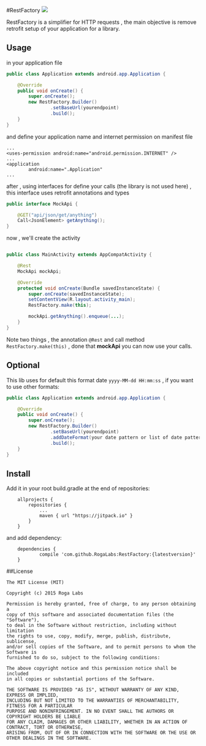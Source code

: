 #RestFactory
[![](https://jitpack.io/v/RogaLabs/RestFactory.svg)](https://jitpack.io/#RogaLabs/RestFactory)

RestFactory is a simplifier for HTTP requests , the main objective is remove retrofit setup of your application for a library.

## Usage

in your application file

```java
public class Application extends android.app.Application {

    @Override
    public void onCreate() {
        super.onCreate();
        new RestFactory.Builder()
                .setBaseUrl(yourendpoint)
                .build();
    }
}
```

and define your application name and internet permission on manifest file

```
...
<uses-permission android:name="android.permission.INTERNET" />
...
<application
        android:name=".Application"
...
```






after , using interfaces for define your calls (the library is not used here) , 
this interface uses retrofit annotations and types

```java
public interface MockApi {

    @GET("api/json/get/anything")
    Call<JsonElement> getAnything();
}

```

now , we'll create the activity

```java

public class MainActivity extends AppCompatActivity {

    @Rest
    MockApi mockApi;

    @Override
    protected void onCreate(Bundle savedInstanceState) {
        super.onCreate(savedInstanceState);
        setContentView(R.layout.activity_main);
        RestFactory.make(this);

        mockApi.getAnything().enqueue(...);
    }
}
```

Note two things , the annotation ```@Rest``` and call method ```RestFactory.make(this)``` , done that __mockApi__ you can now use your calls.


## Optional

This lib uses for default this format date ```yyyy-MM-dd HH:mm:ss``` , if you want to use other formats:

```java
public class Application extends android.app.Application {

    @Override
    public void onCreate() {
        super.onCreate();
        new RestFactory.Builder()
                .setBaseUrl(yourendpoint)
                .addDateFormat(your date pattern or list of date patterns)
                .build();
    }
}
```


## Install

Add it in your root build.gradle at the end of repositories:

```
	allprojects {
		repositories {
			...
			maven { url "https://jitpack.io" }
		}
	}
```

and add dependency:

```
	dependencies {
	        compile 'com.github.RogaLabs:RestFactory:{latestversion}'
	}
```

##License
```
The MIT License (MIT)

Copyright (c) 2015 Roga Labs

Permission is hereby granted, free of charge, to any person obtaining a 
copy of this software and associated documentation files (the "Software"), 
to deal in the Software without restriction, including without limitation 
the rights to use, copy, modify, merge, publish, distribute, sublicense, 
and/or sell copies of the Software, and to permit persons to whom the Software is 
furnished to do so, subject to the following conditions:

The above copyright notice and this permission notice shall be included 
in all copies or substantial portions of the Software.

THE SOFTWARE IS PROVIDED "AS IS", WITHOUT WARRANTY OF ANY KIND, EXPRESS OR IMPLIED, 
INCLUDING BUT NOT LIMITED TO THE WARRANTIES OF MERCHANTABILITY, FITNESS FOR A PARTICULAR 
PURPOSE AND NONINFRINGEMENT. IN NO EVENT SHALL THE AUTHORS OR COPYRIGHT HOLDERS BE LIABLE 
FOR ANY CLAIM, DAMAGES OR OTHER LIABILITY, WHETHER IN AN ACTION OF CONTRACT, TORT OR OTHERWISE,
ARISING FROM, OUT OF OR IN CONNECTION WITH THE SOFTWARE OR THE USE OR OTHER DEALINGS IN THE SOFTWARE.
```




